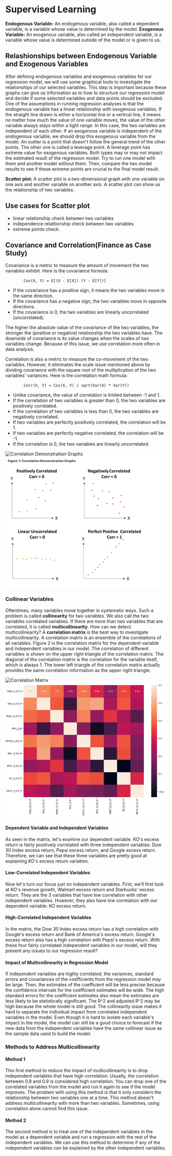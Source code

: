 # Supervised Learning

**Endogenous Variable:** An endogenous variable, also called a dependent variable, is a variable whose value is determined by the model.
**Exogenous Variable:** An exogenous variable, also called an independent variable, is a variable whose value is determined outside of the model or is given to us.

## Relashionships between Endogenous Variable and Exogenous Variables

After defining endogenous variables and exogenous variables for our regression model, we will use some graphical tools to investigate the relationships of our selected variables. This step is important because these graphs can give us information as to how to structure our regression model and decide if some selected variables and data points should be excluded.
One of the assumptions in running regression analyses is that the endogenous variable has a linear relationship with exogenous variables.
If the straight line drawn is either a horizontal line or a vertical line, it means no matter how much the value of one variable moves, the value of the other variable always stays within a tight range. In this case, the two variables are independent of each other. If an exogenous variable is independent of the endogenous variable, we should drop this exogenous variable from the model.
An outlier is a point that doesn't follow the general trend of the other points. The other one is called a leverage point. A leverage point has extreme value for exogenous variables. Both types may or may not impact the estimated result of the regression model. Try to run one model with them and another model without them. Then, compare the two model results to see if these extreme points are crucial to the final model result.

**Scatter plot:** A scatter plot is a two-dimensional graph with one variable on one axis and another variable on another axis. A scatter plot can show us the relationship of two variables.

## Use cases for Scatter plot

- linear relationship check between two variables
- independence relattionship check between two variables
- extreme points check.

## Covariance and Correlation(Finance as Case Study)

Covariance is a metric to measure the amount of movement the two variables exhibit. Here is the covariance formula:

            Cov(X, Y) = E[(X - E[X]) (Y - E[Y])]

- If the covariance has a positive sign, it means the two variables move in the same direction.
- If the covariance has a negative sign, the two variables move in opposite directions.
- If the covariance is 0, the two variables are linearly uncorrelated (uncorrelated).

The higher the absolute value of the covariance of the two variables, the stronger the (positive or negative) relationship the two variables have. The downside of covariance is its value changes when the scales of two variables change. Because of this issue, we use correlation more often in data analysis.

Correlation is also a metric to measure the co-movement of the two variables. However, it eliminates the scale issue mentioned above by dividing covariance with the square root of the multiplication of the two variables' variances. Here is the correlation math formula:

            Corr(X, Y) = Cov(X, Y) / sqrt(Var(X) * Var(Y))

- Unlike covariance, the value of correlation is limited between -1 and 1.
- If the correlation of two variables is greater than 0, the two variables are positively correlated.
- If the correlation of two variables is less than 0, the two variables are negatively correlated.
- If two variables are perfectly positively correlated, the correlation will be 1.
- If two variables are perfectly negative correlated, the correlation will be -1.
- If the correlation is 0, the two variables are linearly uncorrelated.

![Correlation Demonstration Graphs](#) ![./imges/correlation_diagram.png](https://github.com/endiesworld/ML_projects/blob/main/images/correlation_diagram.png)

### Collinear Variables

Oftentimes, many variables move together in systematic ways. Such a problem is called **collinearity** for two variables. We also call the two variables correlated variables. If there are more than two variables that are correlated, it is called **multicollinearity**. How can we detect multicollinearity?
A **correlation matrix** is the best way to investigate multicollinearity. A correlation matrix is an ensemble of the correlations of all variables.
Figure 2 is the correlation matrix for the dependent variable and independent variables in our model. The correlation of different variables is shown on the upper right triangle of the correlation matrix. The diagonal of the correlation matrix is the correlation for the variable itself, which is always 1. The lower left triangle of the correlation matrix actually provides the same correlation information as the upper right triangle.

![Correlation Matrix](#) ![./imges/correlation_matrix.png](https://github.com/endiesworld/ML_projects/blob/main/images/correlation_matrix.png)

#### Dependent Variable and Independent Variables

As seen in the matrix, let's examine our dependent variable. KO's excess return is fairly positively correlated with three independent variables: Dow 30 Index excess return, Pepsi excess return, and Google excess return. Therefore, we can see that these three variables are pretty good at explaining KO's excess return variation.

#### Low-Correlated Independent Variables

Now let's turn our focus just on independent variables. First, we'll first look at KO's revenue growth, Walmart excess return and Starbucks' excess return. They are the 3 variables that have low correlation with other independent variables. However, they also have low correlation with our dependent variable: KO excess return.

#### High-Correlated Independent Variables

In the matrix, the Dow 30 Index excess return has a high correlation with Google's excess return and Bank of America's excess return. Google's excess return also has a high correlation with Pepsi's excess return. With these four fairly correlated independent variables in our model, will they present any issues to our regression result?

#### Impact of Multicollinearity in Regression Model

If independent variables are highly correlated, the variances, standard errors and covariances of the coefficients from the regression model may be large. Then, the estimates of the coefficient will be less precise because the confidence intervals for the coefficient estimates will be wide.
The high standard errors for the coefficient estimates also mean the estimates are less likely to be statistically significant. The
R^2 and adjusted R^2 may be high because the whole model is still good. The collinearity issue makes it hard to separate the individual impact from correlated independent variables in the model.
Even though it is hard to isolate each variable's impact in the model, the model can still be a good choice to forecast if the new data from the independent variables have the same collinear issue as the sample data used to build the model.

### Methods to Address Multicollinearity

#### Method 1

This first method to reduce the impact of multicollinearity is to drop independent variables that have high correlation. Usually, the correlation between 0.8 and 0.9 is considered high correlation. You can drop one of the correlated variables from the model and run it again to see if the model improves. The problem with using this method is that it only considers the relationship between two variables one at a time. This method doesn't address multicollinearity with more than two variables. Sometimes, using correlation alone cannot find this issue.

#### Method 2

The second method is to treat one of the independent variables in the model as a dependent variable and run a regression with the rest of the independent variables. We can use this method to determine if any of the independent variables can be explained by the other independent variables.
